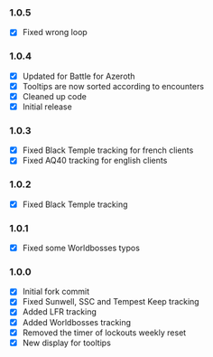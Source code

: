 ### 1.0.5
- [x] Fixed wrong loop

### 1.0.4
- [x] Updated for Battle for Azeroth
- [x] Tooltips are now sorted according to encounters
- [x] Cleaned up code
- [x] Initial release

### 1.0.3
- [x] Fixed Black Temple tracking for french clients
- [x] Fixed AQ40 tracking for english clients

### 1.0.2
- [x] Fixed Black Temple tracking

### 1.0.1
- [x] Fixed some Worldbosses typos

### 1.0.0
- [x] Initial fork commit
- [x] Fixed Sunwell, SSC and Tempest Keep tracking
- [x] Added LFR tracking
- [x] Added Worldbosses tracking
- [x] Removed the timer of lockouts weekly reset
- [x] New display for tooltips
